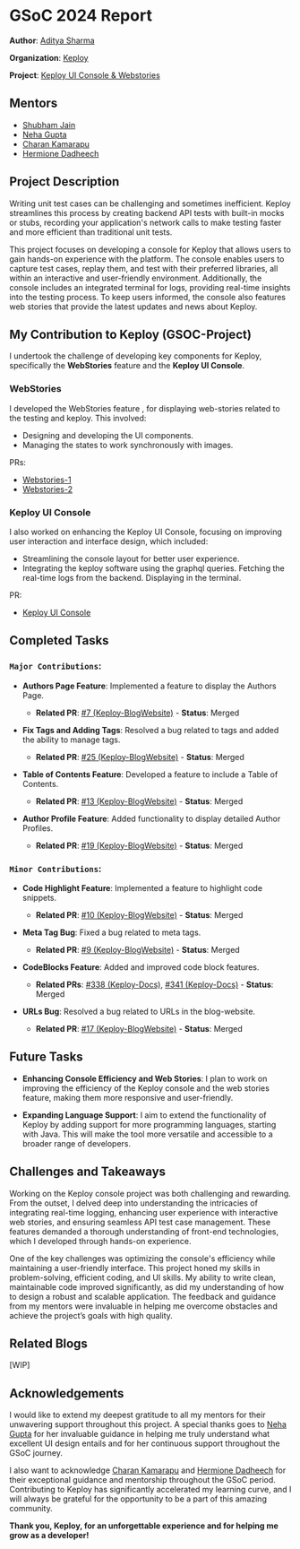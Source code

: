 # GSoC 2024 Report

**Author**: [Aditya Sharma](https://github.com/your-github-profile)

**Organization**: [Keploy](https://www.keploy.io/)

**Project**: [Keploy UI Console & Webstories](#)

## Mentors

- [Shubham Jain](https://www.linkedin.com/in/slayerjain/)
- [Neha Gupta](https://www.linkedin.com/in/neha-gup/)
- [Charan Kamarapu](https://www.linkedin.com/in/charan-kamarapu/)
- [Hermione Dadheech](https://www.linkedin.com/in/hermione-dadheech/)

## Project Description

Writing unit test cases can be challenging and sometimes inefficient. Keploy streamlines this process by creating backend API tests with built-in mocks or stubs, recording your application's network calls to make testing faster and more efficient than traditional unit tests.

This project focuses on developing a console for Keploy that allows users to gain hands-on experience with the platform. The console enables users to capture test cases, replay them, and test with their preferred libraries, all within an interactive and user-friendly environment. Additionally, the console includes an integrated terminal for logs, providing real-time insights into the testing process. To keep users informed, the console also features web stories that provide the latest updates and news about Keploy.

## My Contribution to Keploy (GSOC-Project)

I undertook the challenge of developing key components for Keploy, specifically the **WebStories** feature and the **Keploy UI Console**.

### WebStories
I developed the WebStories feature , for displaying web-stories related to the testing and keploy. This involved:
- Designing and developing the UI components.
- Managing the states to work synchronously with images. 

PRs:
- [Webstories-1](https://github.com/keploy/website/commit/26542e6c744893c7465acc4f104a2920b383ce8a)
- [Webstories-2](https://github.com/keploy/website/pull/66)

### Keploy UI Console
I also worked on enhancing the Keploy UI Console, focusing on improving user interaction and interface design, which included:
- Streamlining the console layout for better user experience.
- Integrating the keploy software using the graphql queries. Fetching the real-time logs from the backend. Displaying in the terminal.

PR:
- [Keploy UI Console](https://github.com/keploy/website/pull/42)

## Completed Tasks

### `Major Contributions`:

- **Authors Page Feature**: Implemented a feature to display the Authors Page.
  - **Related PR**: [#7 (Keploy-BlogWebsite)](https://github.com/keploy/blog-website/pull/7) - **Status**: Merged

- **Fix Tags and Adding Tags**: Resolved a bug related to tags and added the ability to manage tags.
  - **Related PR**: [#25 (Keploy-BlogWebsite)](https://github.com/keploy/blog-website/pull/25) - **Status**: Merged

- **Table of Contents Feature**: Developed a feature to include a Table of Contents.
  - **Related PR**: [#13 (Keploy-BlogWebsite)](https://github.com/keploy/blog-website/pull/13) - **Status**: Merged

- **Author Profile Feature**: Added functionality to display detailed Author Profiles.
  - **Related PR**: [#19 (Keploy-BlogWebsite)](https://github.com/keploy/blog-website/pull/19) - **Status**: Merged

### `Minor Contributions`:

- **Code Highlight Feature**: Implemented a feature to highlight code snippets.
  - **Related PR**: [#10 (Keploy-BlogWebsite)](https://github.com/keploy/blog-website/pull/10) - **Status**: Merged

- **Meta Tag Bug**: Fixed a bug related to meta tags.
  - **Related PR**: [#9 (Keploy-BlogWebsite)](https://github.com/keploy/blog-website/pull/9) - **Status**: Merged

- **CodeBlocks Feature**: Added and improved code block features.
  - **Related PRs**: [#338 (Keploy-Docs)](https://github.com/keploy/docs/pull/338), [#341 (Keploy-Docs)](https://github.com/keploy/docs/pull/341) - **Status**: Merged

- **URLs Bug**: Resolved a bug related to URLs in the blog-website.
  - **Related PR**: [#17 (Keploy-BlogWebsite)](https://github.com/keploy/blog-website/pull/17) - **Status**: Merged

## Future Tasks

- **Enhancing Console Efficiency and Web Stories**: I plan to work on improving the efficiency of the Keploy console and the web stories feature, making them more responsive and user-friendly.

- **Expanding Language Support**: I aim to extend the functionality of Keploy by adding support for more programming languages, starting with Java. This will make the tool more versatile and accessible to a broader range of developers.

## Challenges and Takeaways

Working on the Keploy console project was both challenging and rewarding. From the outset, I delved deep into understanding the intricacies of integrating real-time logging, enhancing user experience with interactive web stories, and ensuring seamless API test case management. These features demanded a thorough understanding of front-end technologies, which I developed through hands-on experience.

One of the key challenges was optimizing the console's efficiency while maintaining a user-friendly interface.
This project honed my skills in problem-solving, efficient coding, and UI skills. My ability to write clean, maintainable code improved significantly, as did my understanding of how to design a robust and scalable application. The feedback and guidance from my mentors were invaluable in helping me overcome obstacles and achieve the project’s goals with high quality.

## Related Blogs

[WIP]

## Acknowledgements

I would like to extend my deepest gratitude to all my mentors for their unwavering support throughout this project. A special thanks goes to [Neha Gupta](https://www.linkedin.com/in/neha-gup/) for her invaluable guidance in helping me truly understand what excellent UI design entails and for her continuous support throughout the GSoC journey.

I also want to acknowledge [Charan Kamarapu](https://www.linkedin.com/in/charan-kamarapu/) and [Hermione Dadheech](https://www.linkedin.com/in/hermione-dadheech/) for their exceptional guidance and mentorship throughout the GSoC period. Contributing to Keploy has significantly accelerated my learning curve, and I will always be grateful for the opportunity to be a part of this amazing community.

**Thank you, Keploy, for an unforgettable experience and for helping me grow as a developer!**
